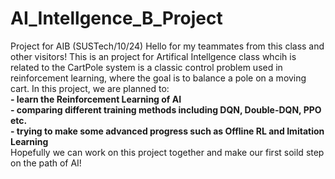 # AI_Intellgence_B_Project
Project for AIB (SUSTech/10/24)
Hello for my teammates from this class and other visitors! This is an project for Artifical Intellgence class whcih is related to the CartPole system is a classic control problem used in reinforcement learning, where the goal is to balance a pole on a moving cart.
In this project, we are planned to:  
**- learn the Reinforcement Learning of AI**  
**- comparing different training methods including DQN, Double-DQN, PPO etc.**  
**- trying to make some advanced progress such as Offline RL and Imitation Learning**  
Hopefully we can work on this project together and make our first soild step on the path of AI!
